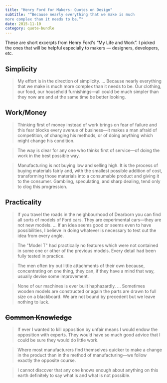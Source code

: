 ```yaml
---
title: "Henry Ford for Makers: Quotes on Design"
subtitle: "“Because nearly everything that we make is much
more complex than it needs to be.”"
date: 2015-11-10
category: quote-bundle
---
```


These are short excerpts from Henry Ford's “My Life and Work”. I picked
the ones that will be helpful especially to makers — designers, developers, etc.



## Simplicity

> My effort is in the direction of simplicity.
...
Because nearly everything that we make is much
more complex than it needs to be.
Our clothing, our food, our household furnishings—all could be
much simpler than they now are and at the same time be better looking.

<!--more-->

## Work/Money
> Thinking first of money instead of work brings on fear of failure
and this fear blocks every avenue of business—it makes a man afraid
of competition, of changing his methods, or of doing anything which
might change his condition.

> The way is clear for any one who thinks first of service—of
doing the work in the best possible way.

> Manufacturing is not buying low and selling high.
It is the process of buying materials fairly and,
with the smallest possible addition of cost,
transforming those materials into a consumable product and giving it
to the consumer.
Gambling, speculating, and sharp dealing, tend only to clog this progression.

## Practicality

> If you travel the roads in the neighbourhood of Dearborn you can
find all sorts of models of Ford cars.
They are experimental cars—they are not new models.
...
If an idea seems good or seems even to have possibilities,
I believe in doing whatever is necessary to test out the idea from every angle.

> The "Model T" had practically no features which were not contained
in some one or other of the previous models.
Every detail had been fully tested in practice.

> The men often try out little attachments of their own because,
concentrating on one thing, they can, if they have a mind that way,
usually devise some improvement.

> None of our machines is ever built haphazardly. ... 
Sometimes wooden models are constructed or again the parts are drawn
to full size on a blackboard. We are not bound by precedent but we
leave nothing to luck.

## <s>Common Knowledge</s>

> If ever I wanted to kill opposition by unfair means I would endow
the opposition with experts.
They would have so much good advice that I could be sure
they would do little work.

> Where most manufacturers find themselves quicker to make a change
in the product than in the method of manufacturing—we follow
exactly the opposite course.

> I cannot discover that any one knows enough about anything on this
earth definitely to say what is and what is not possible.

